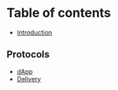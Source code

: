 # Table of contents

* [Introduction](README.md)

## Protocols

* [dApp](protocols/dapp.md)
* [Delivery](protocols/delivery.md)
